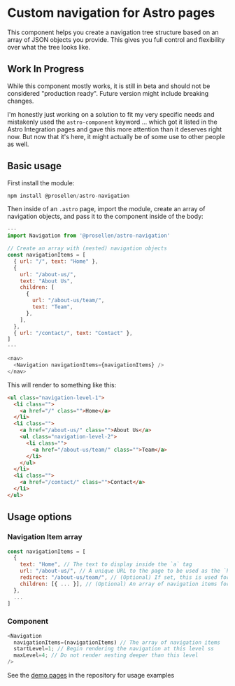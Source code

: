 # Custom navigation for Astro pages

This component helps you create a navigation tree structure based on an array of JSON objects you provide. This gives you full control and flexibility over what the tree looks like.

## Work In Progress

While this component mostly works, it is still in beta and should not be considered "production ready". Future version might include breaking changes.

I'm honestly just working on a solution to fit my very specific needs and mistakenly used the `astro-component` keyword ... which got it listed in the Astro Integration pages and gave this more attention than it deserves right now. But now that it's here, it might actually be of some use to other people as well.

## Basic usage

First install the module:

```js
npm install @prosellen/astro-navigation
```

Then inside of an `.astro` page, import the module, create an array of navigation objects, and pass it to the component inside of the body:

```js
---
import Navigation from '@prosellen/astro-navigation'

// Create an array with (nested) navigation objects
const navigationItems = [
  { url: "/", text: "Home" },
  {
    url: "/about-us/",
    text: "About Us",
    children: [
      {
        url: "/about-us/team/",
        text: "Team",
      },
    ],
  },
  { url: "/contact/", text: "Contact" },
]
---

<nav>
  <Navigation navigationItems={navigationItems} />
</nav>
```

This will render to something like this:

```html
<ul class="navigation-level-1">
  <li class="">
    <a href="/" class="">Home</a>
  </li>
  <li class="">
    <a href="/about-us/" class="">About Us</a>
    <ul class="navigation-level-2">
      <li class="">
        <a href="/about-us/team/" class="">Team</a>
      </li>
    </ul>
  </li>
  <li class="">
    <a href="/contact/" class="">Contact</a>
  </li>
</ul>
```

## Usage options

### Navigation Item array

```js
const navigationItems = [
  {
    text: "Home", // The text to display inside the `a` tag
    url: "/about-us/", // A unique URL to the page to be used as the `href` attribute
    redirect: "/about-us/team/", // (Optional) If set, this is used for the `href` attribute instead of the URL
    children: [{ ... }], // (Optional) An array of navigation items for nested navigation
  },
  ...
]
```

### Component

```js
<Navigation
  navigationItems=(navigationItems) // The array of navigation items
  startLevel=1; // Begin rendering the navigation at this level ss
  maxLevel=4; // Do not render nesting deeper than this level
/>
```

See the [demo pages](./demo/src/pages/) in the repository for usage examples
